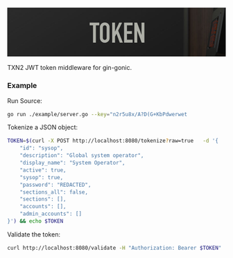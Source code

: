 ![token](https://raw.githubusercontent.com/txn2/token/master/mast.jpg)

TXN2 JWT token middleware for gin-gonic.

### Example

Run Source:
```bash
go run ./example/server.go --key="n2r5u8x/A?D(G+KbPdwerwet
```

Tokenize a JSON object:
```bash
TOKEN=$(curl -X POST http://localhost:8080/tokenize?raw=true   -d '{
    "id": "sysop",
    "description": "Global system operator",
    "display_name": "System Operator",
    "active": true,
    "sysop": true,
    "password": "REDACTED",
    "sections_all": false,
    "sections": [],
    "accounts": [],
    "admin_accounts": []
}') && echo $TOKEN
```

Validate the token:
```bash
curl http://localhost:8080/validate -H "Authorization: Bearer $TOKEN"
```